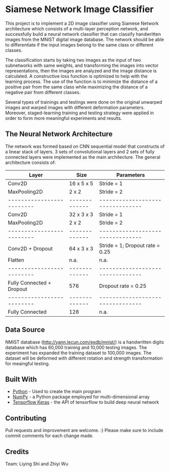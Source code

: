 # Siamese Network Image Classifier

This project is to implement a 2D image classifier using Siamese Network architecture which consists of a multi-layer perception network, and successfully  build  a neural  network classifier  that  can  classify  handwritten  images  from  the MNIST digital image database.  The  network  should  be  able  to  differentiate  if  the  input  images belong  to  the same class or different classes.

The classification starts by taking two images as the input of two subnetworks with same  weights, and transforming the images into vector representations, then  the  images  are analyzed  and  the  image  distance  is calculated.  A constructive  loss  function  is optimized  to  help  with  the learning  process.  The  use  of  the  function  is  to minimize  the  distance  of  a positive pair from the same class while maximizing the distance of a negative pair from different classes. 

Several types of trainings and testings were done on the original unwarped images and warped images with different deformation parameters. Moreover, staged-learning  training  and  testing  strategy were applied  in  order  to  form  more meaningful experiments and results.


## The Neural Network Architecture

The network was formed based on CNN sequential model that constructs of a linear stack of layers. 3 sets of convolutional layers and 2 sets of fully connected layers were implemented as the main architecture.
The general architecture consists of:

Layer                     | Size           | Parameters
------------------------- | -------------  | --------------------------------
Conv2D                    | 16 x 5 x 5     | Stride = 1
MaxPooling2D              | 2 x 2          | Stride = 2
------------------------- | -------------  | --------------------------------
Conv2D                    | 32 x 3 x 3     | Stride = 1
MaxPooling2D              | 2 x 2          | Stride = 2
------------------------- | -------------  | --------------------------------
Conv2D + Dropout          | 64 x 3 x 3     | Stride = 1; Dropout rate = 0.25
Flatten                   | n.a.           | n.a.
------------------------- | -------------  | --------------------------------
Fully Connected + Dropout | 576            | Dropout rate = 0.25
------------------------- | -------------  | --------------------------------
Fully Connected           | 128            | n.a.

## Data Source

NMIST database (http://yann.lecun.com/exdb/mnist/) is a handwritten digits database which has 60,000 training and 
10,000 testing images. The experiment has expanded the training dataset to 100,000 images. The dataset will be deformed with different rotation and strength transformation for meaingful testing. 

## Built With

* [Python](https://www.python.org) - Used to create the main program
* [NumPy](http://www.numpy.org) - a Python package employed for multi-dimensional array
* [Tensorflow Keras](https://www.tensorflow.org/guide/keras) - the API of tensorflow to build deep neural network 

## Contributing

Pull requests and improvement are welcome. :) Please make sure to include commit comments for each change made. 

## Credits

Team: Liying Shi and Zhiyi Wu



